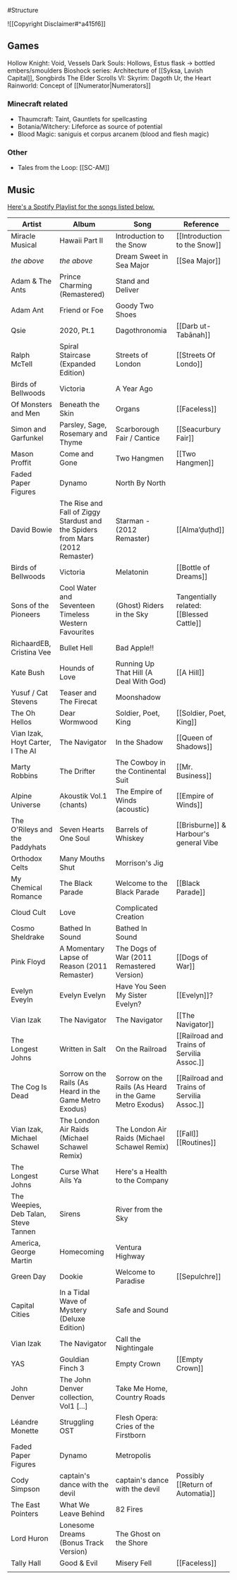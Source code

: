#Structure 

![[Copyright Disclaimer#^a415f6]]
## Games
Hollow Knight: Void, Vessels
Dark Souls: Hollows, Estus flask -> bottled embers/smoulders
Bioshock series: Architecture of [[Syksa, Lavish Capital]], Songbirds
The Elder Scrolls VI: Skyrim: Dagoth Ur, the Heart
Rainworld: Concept of [[Numerator|Numerators]]
### Minecraft related
- Thaumcraft: Taint, Gauntlets for spellcasting
- Botania/Witchery: Lifeforce as source of potential 
- Blood Magic: saniguis et corpus arcanem (blood and flesh magic)
### Other
- Tales from the Loop: [[SC-AM]] 
## Music

[Here's a Spotify Playlist for the songs listed below.](https://open.spotify.com/playlist/2Oso7xXvVmf0vPEKlvLjv3?si=90ce088620154bd0)

| Artist                               | Album                                                                         | Song                                                    | Reference                                  |
| ------------------------------------ | ----------------------------------------------------------------------------- | ------------------------------------------------------- | ------------------------------------------ |
| Miracle Musical                      | Hawaii Part II                                                                | Introduction to the Snow                                | [[Introduction to the Snow]]               |
| *the above*                          | *the above*                                                                   | Dream Sweet in Sea Major                                | [[Sea Major]]                              |
| Adam & The Ants                      | Prince Charming (Remastered)                                                  | Stand and Deliver                                       |                                            |
| Adam Ant                             | Friend or Foe                                                                 | Goody Two Shoes                                         |                                            |
| Qsie                                 | 2020, Pt.1                                                                    | Dagothronomia                                           | [[Darb ut-Tabānah]]                        |
| Ralph McTell                         | Spiral Staircase (Expanded Edition)                                           | Streets of London                                       | [[Streets Of Londo]]                       |
| Birds of Bellwoods                   | Victoria                                                                      | A Year Ago                                              |                                            |
| Of Monsters and Men                  | Beneath the Skin                                                              | Organs                                                  | [[Faceless]]                               |
| Simon and Garfunkel                  | Parsley, Sage, Rosemary and Thyme                                             | Scarborough Fair / Cantice                              | [[Seacurbury Fair]]                        |
| Mason Proffit                        | Come and Gone                                                                 | Two Hangmen                                             | [[Two Hangmen]]                            |
| Faded Paper Figures                  | Dynamo                                                                        | North By North                                          |                                            |
| David Bowie                          | The Rise and Fall of Ziggy Stardust and the Spiders from Mars (2012 Remaster) | Starman - (2012 Remaster)                               | [[Alma’ḍuṭhd]]                             |
| Birds of Bellwoods                   | Victoria                                                                      | Melatonin                                               | [[Bottle of Dreams]]                       |
| Sons of the Pioneers                 | Cool Water and Seventeen Timeless Western Favourites                          | (Ghost) Riders in the Sky                               | Tangentially related: [[Blessed Cattle]]   |
| RichaardEB, Cristina Vee             | Bullet Hell                                                                   | Bad Apple!!                                             |                                            |
| Kate Bush                            | Hounds of Love                                                                | Running Up That Hill (A Deal With God)                  | [[A Hill]]                                 |
| Yusuf / Cat Stevens                  | Teaser and The Firecat                                                        | Moonshadow                                              |                                            |
| The Oh Hellos                        | Dear Wormwood                                                                 | Soldier, Poet, King                                     | [[Soldier, Poet, King]]                    |
| Vian Izak, Hoyt Carter, I The AI     | The Navigator                                                                 | In the Shadow                                           | [[Queen of Shadows]]                       |
| Marty Robbins                        | The Drifter                                                                   | The Cowboy in the Continental Suit                      | [[Mr. Business]]                           |
| Alpine Universe                      | Akoustik Vol.1 (chants)                                                       | The Empire of Winds (acoustic)                          | [[Empire of Winds]]                        |
| The O'Rileys and the Paddyhats       | Seven Hearts One Soul                                                         | Barrels of Whiskey                                      | [[Brisburne]] & Harbour's general Vibe     |
| Orthodox Celts                       | Many Mouths Shut                                                              | Morrison's Jig                                          |                                            |
| My Chemical Romance                  | The Black Parade                                                              | Welcome to the Black Parade                             | [[Black Parade]]                           |
| Cloud Cult                           | Love                                                                          | Complicated Creation                                    |                                            |
| Cosmo Sheldrake                      | Bathed In Sound                                                               | Bathed In Sound                                         |                                            |
| Pink Floyd                           | A Momentary Lapse of Reason (2011 Remaster)                                   | The Dogs of War (2011 Remastered Version)               | [[Dogs of War]]                            |
| Evelyn Eveyln                        | Evelyn Evelyn                                                                 | Have You Seen My Sister Evelyn?                         | [[Evelyn]]?                                |
| Vian Izak                            | The Navigator                                                                 | The Navigator                                           | [[The Navigator]]                          |
| The Longest Johns                    | Written in Salt                                                               | On the Railroad                                         | [[Railroad and Trains of Servilia Assoc.]] |
| The Cog Is Dead                      | Sorrow on the Rails (As Heard in the Game Metro Exodus)                       | Sorrow on the Rails (As Heard in the Game Metro Exodus) | [[Railroad and Trains of Servilia Assoc.]] |
| Vian Izak, Michael Schawel           | The London Air Raids (Michael Schawel Remix)                                  | The London Air Raids (Michael Schawel Remix)            | [[Fall]] [[Routines]]                      |
| The Longest Johns                    | Curse What Ails Ya                                                            | Here's a Health to the Company                          |                                            |
| The Weepies, Deb Talan, Steve Tannen | Sirens                                                                        | River from the Sky                                      |                                            |
| America, George Martin               | Homecoming                                                                    | Ventura Highway                                         |                                            |
| Green Day                            | Dookie                                                                        | Welcome to Paradise                                     | [[Sepulchre]]                              |
| Capital Cities                       | In a Tidal Wave of Mystery (Deluxe Edition)                                   | Safe and Sound                                          |                                            |
| Vian Izak                            | The Navigator                                                                 | Call the Nightingale                                    |                                            |
| YAS                                  | Gouldian Finch 3                                                              | Empty Crown                                             | [[Empty Crown]]                            |
| John Denver                          | The John Denver collection, Vol1 [...]                                        | Take Me Home, Country Roads                             |                                            |
| Léandre Monette                      | Struggling OST                                                                | Flesh Opera: Cries of the Firstborn                     |                                            |
| Faded Paper Figures                  | Dynamo                                                                        | Metropolis                                              |                                            |
| Cody Simpson                         | captain's dance with the devil                                                | captain's dance with the devil                          | Possibly [[Return of Automatia]]           |
| The East Pointers                    | What We Leave Behind                                                          | 82 Fires                                                |                                            |
| Lord Huron                           | Lonesome Dreams (Bonus Track Version)                                         | The Ghost on the Shore                                  |                                            |
| Tally Hall                           | Good & Evil                                                                   | Misery Fell                                             | [[Faceless]]                               |
|                                      |                                                                               |                                                         |                                            |
